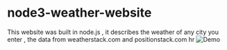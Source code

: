 # node3-weather-website
This website was built in node.js , it describes the weather of any city you enter , the data from weatherstack.com and positionstack.com
hr
![Demo](https://samra-weather-application.herokuapp.com/)
